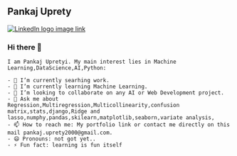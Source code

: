 ## Pankaj Uprety
[![LinkedIn logo image link](https://i1.wp.com/www.owlishcommunications.com/thewisdomzone/wp-content/uploads/LINKEDIN-LOGO-2-Animated-Pulsating.gif?fit=100%2C500&ssl=1)](https://www.linkedin.com/in/pankaj-uprety-14101b10b/)
### Hi there 👋
```
I am Pankaj Upretyi. My main interest lies in Machine Learning,DataScience,AI,Python:

- 🔭 I’m currently searhing work.
- 🌱 I’m currently learning Machine Learning.
- 👯 I’m looking to collaborate on any AI or Web Development project.
- 💬 Ask me about Regression,Multiregression,Multicollinearity,confusion matrix,stats,django,Ridge and lasso,numphy,pandas,skilearn,matplotlib,seaborn,variate analysis,
- 📫 How to reach me: My portfolio link or contact me directly on this mail pankaj.uprety2000@gmail.com.
- 😄 Pronouns: not got yet..
- ⚡ Fun fact: learning is fun itself
```

